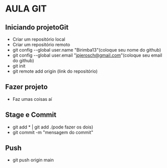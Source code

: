 # AULA GIT
## Iniciando projetoGit
 - Criar um repositório local
 - Criar um repositório remoto
 - git config --global user.name "Birimba13"(coloque seu nome do github)
 - git config --global user.email "jpjerosch@gmail.com"(coloque seu email do github)
 - git init
 - git remote add origin (link do repositório)
## Fazer projeto
 - Faz umas coisas aí
## Stage e Commit
 - git add * | git add .(pode fazer os dois)
 - git commit -m "mensagem do commit"
## Push
 - git push origin main
